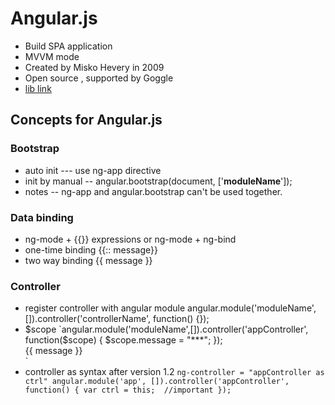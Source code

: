 # Angular.js
 * Build SPA application
 * MVVM mode
 * Created by Misko Hevery in 2009
 * Open source , supported by Goggle 
 * [lib link](https://code.angularjs.org/)

## Concepts for Angular.js
 ### Bootstrap 
   * auto init --- use ng-app directive 
   * init by manual -- angular.bootstrap(document, ['**moduleName**']);
   * notes -- ng-app and angular.bootstrap can't be used together.
 ### Data binding
   * ng-mode + {{}} expressions or ng-mode + ng-bind 
   * one-time binding  {{:: message}}
   * two way binding  {{ message }}
 ### Controller 
   * register controller with angular module 
   angular.module('moduleName', []).controller('controllerName', function() {}); 
   * $scope 
   `angular.module('moduleName',[]).controller('appController', function($scope) {
        $scope.message = "***";
    });
      <div ng-controller="appController">
         <span>{{ message }}</span>
      </div>`
   * controller as syntax after version 1.2
      `ng-controller = "appController as ctrl"
       angular.module('app', []).controller('appController', function() {
         var ctrl = this;  //important
       });`
   